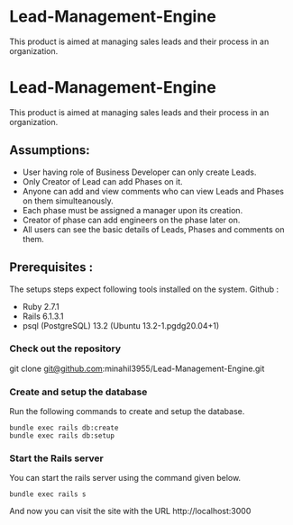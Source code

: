 # Lead-Management-Engine
This product is aimed at managing sales leads and their process in an organization.
# Lead-Management-Engine
This product is aimed at managing sales leads and their process in an organization.
## Assumptions:
   - User having role of Business Developer can only create Leads.
   - Only Creator of Lead can add Phases on it.
   - Anyone can add and view comments who can view Leads and Phases on them simulteanously.
   - Each phase must be assigned a manager upon its creation.
   - Creator of phase can add engineers on the phase later on.
   - All users can see the basic details of Leads, Phases and comments on them.
## Prerequisites :
The setups steps expect following tools installed on the system.
Github :
  * Ruby 2.7.1
  * Rails 6.1.3.1
  * psql (PostgreSQL) 13.2 (Ubuntu 13.2-1.pgdg20.04+1)
### Check out the repository
git clone git@github.com:minahil3955/Lead-Management-Engine.git

### Create and setup the database
Run the following commands to create and setup the database.
```
bundle exec rails db:create
bundle exec rails db:setup
```
### Start the Rails server
You can start the rails server using the command given below.
```
bundle exec rails s
```
And now you can visit the site with the URL http://localhost:3000
